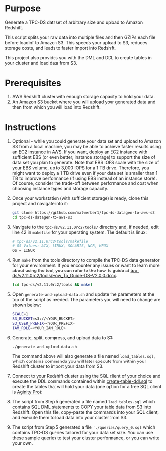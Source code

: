 # Purpose

Generate a TPC-DS dataset of arbitrary size and upload to Amazon Redshift. 

This script splits your raw data into multiple files and then GZIPs each file before loadinf to Amazon S3. This speeds your upload to S3, reduces storage costs, and leads to faster import into Redshift. 

This project also provides you with the DML and DDL to create tables in your cluster and load data from S3. 

# Prerequisites

1. AWS Redshift cluster with enough storage capacity to hold your data.
2. An Amazon S3 bucket where you will upload your generated data and then from which you will load into Redshift. 

# Instructions

1. Optional - while you could generate your data set and upload to Amazon S3 from a local machine, you may be able to achieve faster results using an EC2 instance in AWS. If you want, deploy an EC2 instance with sufficient EBS (or even better, instance storage) to support the size of data set you plan to generate. Note that EBS IOPS scale with the size of your EBS volume, up to 3,000 IOPS for a 1 TB drive. Therefore, you might want to deploy a 1 TB drive even if your data set is smaller than 1 TB to improve performance (if using EBS instead of an instance store). Of course, consider the trade-off between performance and cost when choosing instance types and storage capacity. 

2. Once your workstation (with sufficient storage) is ready, clone this project and navigate into it:

    ```sh
    git clone https://github.com/matwerber1/tpc-ds-datagen-to-aws-s3
    cd tpc-ds-datagen-to-aws-s3
    ```

3. Navigate to the `tpc-ds/v2.11.0rc2/tools/` directory and, if needed, edit line 42 in `makefile` for your operating system. The default is linux: 

    ```sh
    # tpc-ds/v2.11.0rc2/tools/makefile
    # OS Values: AIX, LINUX, SOLARIS, NCR, HPUX
    OS = LINUX 
    ```

3. Run `make` from the tools directory to compile the TPC-DS data generator for your environment. If you encounter any issues or want to learn more about using the tool, you can refer to the how-to guide at [tpc-ds/v2.11.0rc2/tools/How_To_Guide-DS-V2.0.0.docx](tpc-ds/v2.11.0rc2/tools/How_To_Guide-DS-V2.0.0.docx).

    ```sh
    (cd tpc-ds/v2.11.0rc2/tools && make)
    ```

4. Open `generate-and-upload-data.sh` and update the parameters at the top of the script as needed. The parameters you will need to change are shown below: 

    ```sh
    SCALE=1
    S3_BUCKET=s3://<YOUR_BUCKET>
    S3_USER_PREFIX=<YOUR_PREFIX>
    IAM_ROLE=<YOUR_IAM_ROLE>
    ```

5. Generate, split, compress, and upload data to S3:

    ```sh
    ./generate-and-upload-data.sh
    ```

    The command above will also generate a file named `load_tables.sql`, which contains commands you will later execute from within your Redshift cluster to import your data from S3. 

6. Connect to your Redshift cluster using the SQL client of your choice and execute the DDL commands contained within [create-table-ddl.sql](./create-table-dml.sql) to create the tables that will hold your data (one option for a free SQL client is [Aginity Pro](https://www.aginity.com/products/aginity-pro/)):

7. The script from Step 5 generated a file named `load_tables.sql` which contains SQL DML statements to COPY your table data from S3 into Redshift. Open this file, copy-paste the commands into your SQL client, and execute them to load data into your cluster from S3.

8. The script from Step 5 generated a file `'./queries/query_0.sql` which contains TPC-DS queries tailored for your data set size. You can use these sample queries to test your cluster performance, or you can write your own.